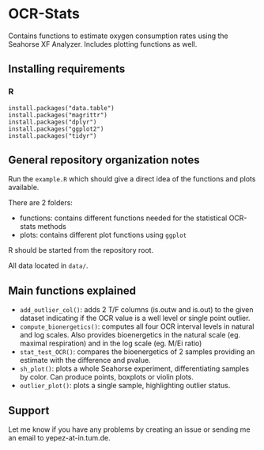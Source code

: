 # OCR-Stats

Contains functions to estimate oxygen consumption rates using the Seahorse XF Analyzer. Includes plotting functions as well.


## Installing requirements
### R

```{r}
install.packages("data.table")
install.packages("magrittr")
install.packages("dplyr")
install.packages("ggplot2")
install.packages("tidyr")
```

## General repository organization notes

Run the `example.R` which should give a direct idea of the functions and plots available.

There are 2 folders:

- functions: contains different functions needed for the statistical OCR-stats methods
- plots: contains different plot functions using `ggplot`

R should be started from the repository root.

All data located in `data/`.

## Main functions explained

- `add_outlier_col()`: adds 2 T/F columns (is.outw and is.out) to the given dataset indicating if the OCR value is a well level or single point outlier.
- `compute_bionergetics()`: computes all four OCR interval levels in natural and log scales. Also provides bioenergetics in the natural scale (eg. maximal respiration) and in the log scale (eg. M/Ei ratio)
- `stat_test_OCR()`: compares the bioenergetics of 2 samples providing an estimate with the difference and pvalue.
- `sh_plot()`: plots a whole Seahorse experiment, differentiating samples by color. Can produce points, boxplots or violin plots.
- `outlier_plot()`: plots a single sample, highlighting outlier status.


## Support

Let me know if you have any problems by creating an issue or sending me an email to yepez-at-in.tum.de.

